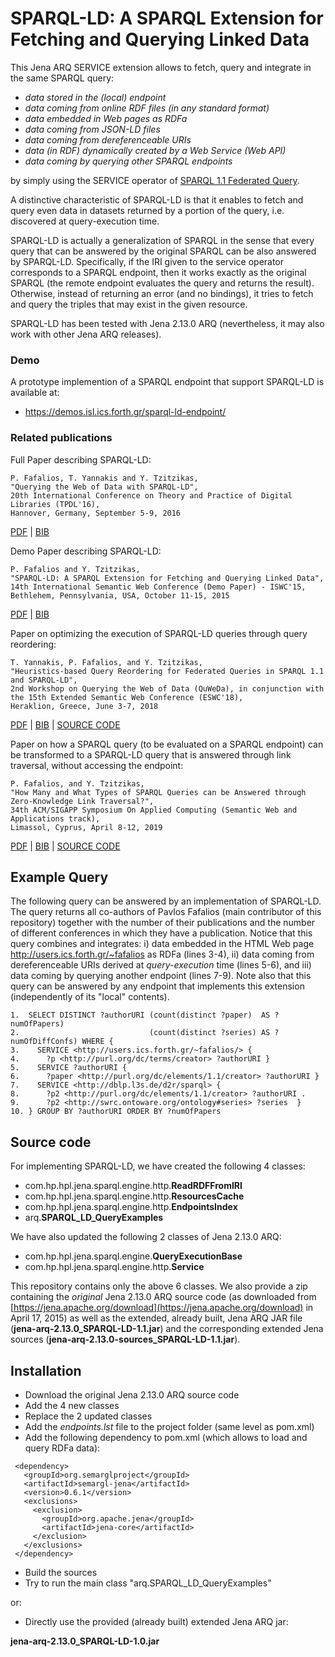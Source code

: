 # SPARQL-LD: A SPARQL Extension for Fetching and Querying Linked Data

This Jena ARQ SERVICE extension allows to fetch, query and integrate in the same SPARQL query:
- *data stored in the (local) endpoint*
- *data coming from online RDF files (in any standard format)*
- *data embedded in Web pages as RDFa*
- *data coming from JSON-LD files*
- *data coming from dereferenceable URIs*
- *data (in RDF) dynamically created by a Web Service (Web API)*
- *data coming by querying other SPARQL endpoints*

by simply using the SERVICE operator of [SPARQL 1.1 Federated Query](http://www.w3.org/TR/sparql11-federated-query/).

A distinctive characteristic of SPARQL-LD is that it enables to 
fetch and query even data in datasets returned by a portion of the query,
i.e. discovered at query-execution time. 

SPARQL-LD is actually a generalization of SPARQL
in the sense that every query that can be answered by the original SPARQL can
be also answered by SPARQL-LD. Specifically, if the IRI given to the service
operator corresponds to a SPARQL endpoint, then it works exactly as the original
SPARQL (the remote endpoint evaluates the query and returns the result).
Otherwise, instead of returning an error (and no bindings), it tries to fetch and
query the triples that may exist in the given resource.


SPARQL-LD has been tested with Jena 2.13.0 ARQ (nevertheless, it may also work with other Jena ARQ releases). 


### Demo

A prototype implemention of a SPARQL endpoint that support SPARQL-LD is available at: 
* https://demos.isl.ics.forth.gr/sparql-ld-endpoint/

### Related publications

Full Paper describing SPARQL-LD:
```
P. Fafalios, T. Yannakis and Y. Tzitzikas,
"Querying the Web of Data with SPARQL-LD", 
20th International Conference on Theory and Practice of Digital Libraries (TPDL'16), 
Hannover, Germany, September 5-9, 2016
``` 
[PDF](http://l3s.de/~fafalios/files/pubs/fafalios_2016_tpdl.pdf) | [BIB](http://l3s.de/~fafalios/files/bibs/fafalios2016sparql-ld.bib)
 
Demo Paper describing SPARQL-LD:
```
P. Fafalios and Y. Tzitzikas,
"SPARQL-LD: A SPARQL Extension for Fetching and Querying Linked Data", 
14th International Semantic Web Conference (Demo Paper) - ISWC'15, 
Bethlehem, Pennsylvania, USA, October 11-15, 2015 
``` 
[PDF](http://users.ics.forth.gr/~fafalios/files/pubs/fafalios_2015_sparql-ld.pdf) | [BIB](http://users.ics.forth.gr/~fafalios/files/bibs/fafalios2015sparql.bib)

Paper on optimizing the execution of SPARQL-LD queries through query reordering: 
```
T. Yannakis, P. Fafalios, and Y. Tzitzikas,
"Heuristics-based Query Reordering for Federated Queries in SPARQL 1.1 and SPARQL-LD", 
2nd Workshop on Querying the Web of Data (QuWeDa), in conjunction with the 15th Extended Semantic Web Conference (ESWC'18), 
Heraklion, Greece, June 3-7, 2018
``` 
[PDF](http://l3s.de/~fafalios/files/pubs/fafalios2018_QuWeDa.pdf) | [BIB](http://l3s.de/~fafalios/files/bibs/fafalios2018_QuWeDa.bib) | [SOURCE CODE](https://github.com/TYannakis/SPARQL-LD-Query-Optimizer)

Paper on how a SPARQL query (to be evaluated on a SPARQL endpoint) can be transformed to a SPARQL-LD query that is answered through 
link traversal, without accessing the endpoint:
```
P. Fafalios, and Y. Tzitzikas,
"How Many and What Types of SPARQL Queries can be Answered through Zero-Knowledge Link Traversal?", 
34th ACM/SIGAPP Symposium On Applied Computing (Semantic Web and Applications track), 
Limassol, Cyprus, April 8-12, 2019
``` 
[PDF](http://users.ics.forth.gr/~fafalios/files/pubs/SAC2019_ZeroKnowledgeLinkTraversal.pdf) | [BIB](http://users.ics.forth.gr/~fafalios/files/bibs/fafalios2019_SAC_LinkTraversal.bib) | [SOURCE CODE](https://github.com/fafalios/LDaQ)
 
## Example Query

The following query 
can be answered by an implementation of SPARQL-LD.
The query returns all co-authors of Pavlos Fafalios (main contributor of this repository)
together with the number of their publications and the number of different conferences
in which they have a publication.
Notice that this query combines and integrates:
i) data embedded in the HTML Web page http://users.ics.forth.gr/~fafalios as RDFa (lines 3-4),
ii) data coming from dereferenceable URIs derived at *query-execution* time (lines 5-6), and
iii) data coming by querying another endpoint (lines 7-9).
Note also that this query can be answered by any endpoint that implements
this extension (independently of its "local" contents).

```
1.  SELECT DISTINCT ?authorURI (count(distinct ?paper)  AS ?numOfPapers)
2.                             (count(distinct ?series) AS ?numOfDiffConfs) WHERE {
3.    SERVICE <http://users.ics.forth.gr/~fafalios/> {
4.      ?p <http://purl.org/dc/terms/creator> ?authorURI }
5.    SERVICE ?authorURI { 
6.      ?paper <http://purl.org/dc/elements/1.1/creator> ?authorURI }
7.    SERVICE <http://dblp.l3s.de/d2r/sparql> {
8.      ?p2 <http://purl.org/dc/elements/1.1/creator> ?authorURI .
9.      ?p2 <http://swrc.ontoware.org/ontology#series> ?series  }
10. } GROUP BY ?authorURI ORDER BY ?numOfPapers
```
 
## Source code

For implementing SPARQL-LD, we have created the following 4 classes:

- com.hp.hpl.jena.sparql.engine.http.**ReadRDFFromIRI**
- com.hp.hpl.jena.sparql.engine.http.**ResourcesCache**
- com.hp.hpl.jena.sparql.engine.http.**EndpointsIndex**
- arq.**SPARQL_LD_QueryExamples**

We have also updated the following 2 classes of Jena 2.13.0 ARQ:

- com.hp.hpl.jena.sparql.engine.**QueryExecutionBase**
- com.hp.hpl.jena.sparql.engine.http.**Service**


This repository contains only the above 6 classes. 
We also provide a zip containing the *original* Jena 2.13.0 ARQ source code
(as downloaded from [https://jena.apache.org/download](https://jena.apache.org/download) in April 17, 2015)
as well as the extended, already built, Jena ARQ JAR file (**jena-arq-2.13.0_SPARQL-LD-1.1.jar**) and the corresponding extended Jena sources (**jena-arq-2.13.0-sources_SPARQL-LD-1.1.jar**). 

## Installation

- Download the original Jena 2.13.0 ARQ source code
- Add the 4 new classes
- Replace the 2 updated classes
- Add the *endpoints.lst* file to the project folder (same level as pom.xml)
- Add the following dependency to pom.xml (which allows to load and query RDFa data):
```
 <dependency>
   <groupId>org.semarglproject</groupId>
   <artifactId>semargl-jena</artifactId>
   <version>0.6.1</version>
   <exclusions>
     <exclusion>
       <groupId>org.apache.jena</groupId>
       <artifactId>jena-core</artifactId>
     </exclusion>
   </exclusions>
 </dependency>
```	
- Build the sources
- Try to run the main class "arq.SPARQL_LD_QueryExamples"

or:

- Directly use the provided (already built) extended Jena ARQ jar: 

**jena-arq-2.13.0_SPARQL-LD-1.0.jar**
